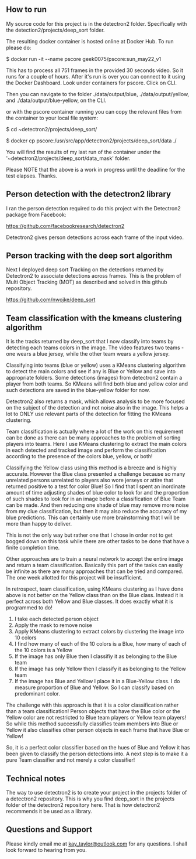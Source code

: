 ## How to run

My source code for this project is in the detectron2 folder. Specifically with the detection2/projects/deep_sort folder.

The resulting docker container is hosted online at Docker Hub. To run please do:

$ docker run -it --name pscore geek0075/pscore:sun_may22_v1

This has to process all 751 frames in the provided 30 seconds video. So it runs for a couple of hours. After it's run is over you can connect to it using the Docker Dashboard. Look under containers for pscore. Click on CLI. 

Then you can navigate to the folder ./data/output/blue, ./data/output/yellow, and ./data/output/blue-yellow, on the CLI. 

or with the pscore container running you can copy the relevant files from the container to your local file system:

$ cd ~detectron2/projects/deep_sort/

$ docker cp pscore:/usr/src/app/detectron2/projects/deep_sort/data ./

You will find the results of my last run of the container under the '~detectron2/projects/deep_sort/data_mask' folder.

Please NOTE that the above is a work in progress until the deadline for the test elapses. Thanks.

## Person detection with the detectron2 library

I ran the person detection required to do this project with the Detectron2 package from Facebook: 

https://github.com/facebookresearch/detectron2

Detectron2 gives person detections across each frame of the input video.

## Person tracking with the deep sort algorithm

Next I deployed deep sort Tracking on the detections returned by Detectron2 to associate detections across frames. This is the problem of Multi Object Tracking (MOT) as described and solved in this github repository.

https://github.com/nwojke/deep_sort

## Team classification with the kmeans clustering algorithm

It is the tracks returned by deep_sort that I now classify into teams by detecting each teams colors in the image. The video features two teams - one wears a blue jersey, while the other team wears a yellow jersey.

Classifying into teams (blue or yellow) uses a KMeans clustering algorithm to detect the main colors and see if any is Blue or Yellow and save into appropriate folders. Some detections (images) from detectron2 contain a player from both teams. So KMeans will find both blue and yellow color and such detections are saved in the blue-yellow folder for now.

Detectron2 also returns a mask, which allows analysis to be more focused on the subject of the detection and not noise also in the image. This helps a lot to ONLY use relevant parts of the detection for fitting the KMeans clustering.

Team classification is actually where a lot of the work on this requirement can be done as there can be many approaches to the problem of sorting players into teams. Here I use KMeans clustering to extract the main colors in each detected and tracked image and perform the classification according to the presence of the colors blue, yellow, or both!

Classifying the Yellow class using this method is a breeze and is highly accurate. However the Blue class presented a challenge because so many unrelated persons unrelated to players also wore jerseys or attire that returned positive to a test for color Blue! So I find that I spent an inordinate amount of time adjusting shades of blue color to look for and the proportion of such shades to look for in an image before a classification of Blue Team can be made. And then reducing one shade of blue may remove more noise from my clue classification, but then it may also reduce the accuracy of my blue predictions. This can certainly use more brainstorming that I will be more than happy to deliver.

This is not the only way but rather one that I chose in order not to get bogged down on this task while there are other tasks to be done that have a finite completion time.

Other approaches are to train a neural network to accept the entire image and return a team classification. Basically this part of the tasks can easily be infinite as there are many approaches that can be tried and compared. The one week allotted for this project will be insufficient.

In retrospect, team classification, using KMeans clustering as I have done above is not better on the Yellow class than on the Blue class. Instead it is perfect across both Yellow and Blue classes. It does exactly what it is programmed to do! 

1. I take each detected person object
2. Apply the mask to remove noise
3. Apply KMeans clustering to extract colors by clustering the image into 10 colors
4. I find how many of each of the 10 colors is a Blue, how many of each of the 10 colors is a Yellow
5. If the image has only Blue then I classifiy it as belonging to the Blue team
6. If the image has only Yellow then I classify it as belonging to the Yellow team
7. If the image has Blue and Yellow I place it in a Blue-Yellow class. I do measure proportion of Blue and Yellow. So I 
   can classify based on predominant color.

The challenge with this approach is that it is a color classification rather than a team classification! Person objects that have the Blue color or the Yellow color are not restricted to Blue team players or Yellow team players! So while this method successfully classifies team members into Blue or Yellow it also classifies other person objects in each frame that have Blue or Yellow!

So, it is a perfect color classifier based on the hues of Blue and Yellow it has been given to classify the person detections into. A next step is to make it a pure Team classifier and not merely a color classifier!

## Technical notes

The way to use detectron2 is to create your project in the projects folder of a detectron2 repository. This is why you find deep_sort in the projects folder of the detectron2 repository here. That is how detectron2 recommends it be used as a library.

## Questions and Support

Please kindly email me at kay_taylor@outlook.com for any questions. I shall look forward to hearing from you.